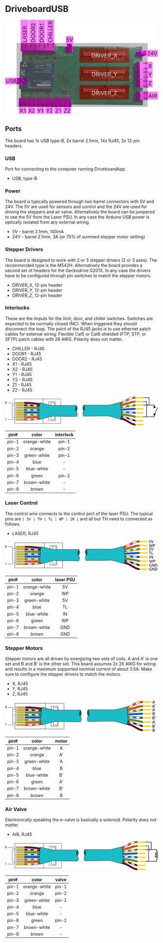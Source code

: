 
DriveboardUSB
=============

![DriveboardUSB Ports](img/DriveboardUSB_ports.png)

Ports
-----

The board has 1x USB type-B, 2x barrel 2.1mm, 14x RJ45, 3x 12-pin headers.

### USB

Port for connecting to the computer running DriveboardApp.

- USB, type-B


### Power

The board is typically powered through two barrel connectors with 5V and 24V. The 5V are used for sensors and control and the 24V are used for driving the steppers and air valve. Alternatively the board can be jumpered to use the 5V from the Laser PSU. In any case the Arduino USB power is optically isolated from any external wiring.

- 5V - barrel 2.1mm, 100mA
- 24V - barrel 2.1mm, 3A (or 75% of summed stepper motor setting)


### Stepper Drivers

The board is designed to work with 2 or 3 stepper drivers (2 or 3 axes). The recommended type is the M542H. Alternatively the board provides a second set of headers for the Geckodrive G201X. In any case the drivers have to be configured through pin switches to match the stepper motors.

- DRIVER_X, 12-pin header
- DRIVER_Y, 12-pin header
- DRIVER_Z, 12-pin header


### Interlocks

These are the imputs for the limit, door, and chiller switches. Switches are expected to be normally closed (NC). When triggered they should disconnect the loop. The point of the RJ45 jacks is to use ethernet patch cables for external wiring: Flexible Cat5 or Cat6 shielded (FTP, STP, or SFTP) patch cables with 26 AWG. Polarity does not matter.

- CHILLER - RJ45
- DOOR1 - RJ45
- DOOR2 - RJ45
- X1 - RJ45
- X2 - RJ45
- Y1 - RJ45
- Y2 - RJ45
- Z1 - RJ45
- Z2 - RJ45

![cat5 wiring](img/cat5-wiring-inter.png)

| pin# | color | interlock  |
| :----: | :----: | :----:|
| pin-1 | orange-white | pin-1 |
| pin-2 | orange | pin-2 |
| pin-3 | green-white | pin-1 |
| pin-4 | blue | - |
| pin-5 | blue-white | - |
| pin-6 | green | pin-2 |
| pin-7 | brown-white | - |
| pin-8 | brown | - |


### Laser Control

The control wire connects to the control port of the laser PSU. The typical pins are `| 5V | TH | TL | WP | IN |` and all but TH need to connected as follows.

 - LASER, RJ45

![cat5 wiring](img/cat5-wiring-laser.png)

| pin# | color | laser PSU  |
| :----: | :----: | :----:|
| pin-1 | orange-white | 5V |
| pin-2 | orange | WP |
| pin-3 | green-white | 5V |
| pin-4 | blue | TL |
| pin-5 | blue-white | IN |
| pin-6 | green | WP |
| pin-7 | brown-white | GND |
| pin-8 | brown | GND |


### Stepper Motors

Stepper motors are all driven by energizing two sets of coils. A and A' is one set and B and B' is the other set. This board assumes 2x 26 AWG for wiring and results in a maximum supported nominal current of about 3.5A. Make sure to configure the stepper drivers to match the motors.

- X, RJ45
- Y, RJ45
- Z, RJ45

![cat5 wiring](img/cat5-wiring-stepper.png)

| pin# | color | motor  |
| :----: | :----: | :----:|
| pin-1 | orange-white | A |
| pin-2 | orange | A' |
| pin-3 | green-white | A |
| pin-4 | blue | B |
| pin-5 | blue-white | B' |
| pin-6 | green | A' |
| pin-7 | brown-white | B' |
| pin-8 | brown | B |


### Air Valve

Electronically speaking the e-valve is basically a solenoid. Polarity does not matter.

- AIR, RJ45

![cat5 wiring](img/cat5-wiring-air.png)

| pin# | color | valve  |
| :----: | :----: | :----:|
| pin-1 | orange-white | pin-1 |
| pin-2 | orange | pin-2 |
| pin-3 | green-white | pin-1 |
| pin-4 | blue | - |
| pin-5 | blue-white | - |
| pin-6 | green | pin-2 |
| pin-7 | brown-white | - |
| pin-8 | brown | - |

